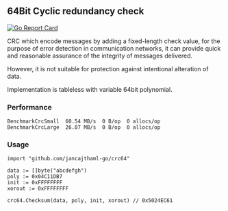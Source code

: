 ## 64Bit Cyclic redundancy check

[![Go Report Card](https://goreportcard.com/badge/jancajthaml-go/crc32)](https://goreportcard.com/report/jancajthaml-go/crc32)

CRC which encode messages by adding a fixed-length check value, for the purpose of error detection in communication networks, it can provide quick and reasonable assurance of the integrity of messages delivered.

However, it is not suitable for protection against intentional alteration of data.

Implementation is tableless with variable 64bit polynomial.

### Performance ###

```
BenchmarkCrcSmall  60.54 MB/s  0 B/op  0 allocs/op
BenchmarkCrcLarge  26.07 MB/s  0 B/op  0 allocs/op
```

### Usage ###

```
import "github.com/jancajthaml-go/crc64"

data := []byte("abcdefgh")
poly := 0x04C11DB7
init := 0xFFFFFFFF
xorout := 0xFFFFFFFF

crc64.Checksum(data, poly, init, xorout) // 0x5024EC61
```


